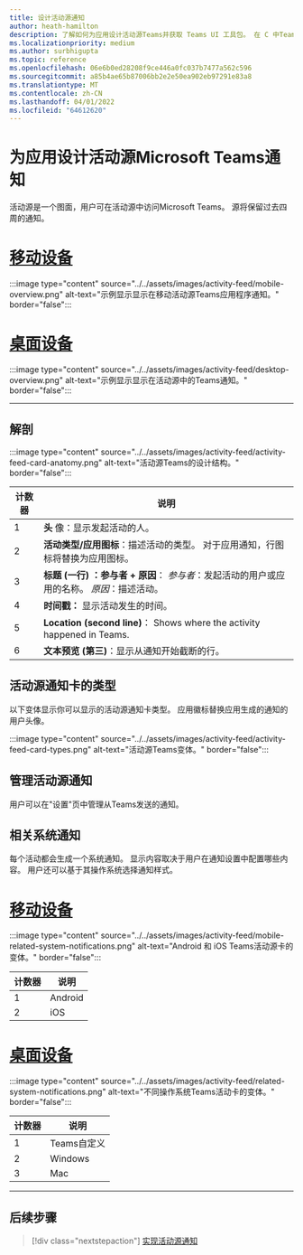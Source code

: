 ```yaml
---
title: 设计活动源通知
author: heath-hamilton
description: 了解如何为应用设计活动源Teams并获取 Teams UI 工具包。 在 C 中Teams频道Visual Studio通知#
ms.localizationpriority: medium
ms.author: surbhigupta
ms.topic: reference
ms.openlocfilehash: 06e6b0ed28208f9ce446a0fc037b7477a562c596
ms.sourcegitcommit: a85b4ae65b87006bb2e2e50ea902eb97291e83a8
ms.translationtype: MT
ms.contentlocale: zh-CN
ms.lasthandoff: 04/01/2022
ms.locfileid: "64612620"
---
```

# <a name="designing-activity-feed-notifications-for-your-microsoft-teams-app"></a>为应用设计活动源Microsoft Teams通知

活动源是一个图面，用户可在活动源中访问Microsoft Teams。 源将保留过去四周的通知。

# <a name="mobile"></a>[移动设备](#tab/mobile)

:::image type="content" source="../../assets/images/activity-feed/mobile-overview.png" alt-text="示例显示显示在移动活动源Teams应用程序通知。" border="false":::

# <a name="desktop"></a>[桌面设备](#tab/desktop)

:::image type="content" source="../../assets/images/activity-feed/desktop-overview.png" alt-text="示例显示显示在活动源中的Teams通知。" border="false":::

---

## <a name="anatomy"></a>解剖

:::image type="content" source="../../assets/images/activity-feed/activity-feed-card-anatomy.png" alt-text="活动源Teams的设计结构。" border="false":::

|计数器|说明|
|----------|-----------|
|1|**头** 像：显示发起活动的人。|
|2|**活动类型/应用图标**：描述活动的类型。 对于应用通知，行图标将替换为应用图标。|
|3|**标题 (一行) ：参与者 + 原因**： *参与者*：发起活动的用户或应用的名称。 *原因*：描述活动。|
|4|**时间戳：** 显示活动发生的时间。|
|5|**Location (second line)**： Shows where the activity happened in Teams.|
|6 |**文本预览 (第三)**：显示从通知开始截断的行。|

## <a name="types-of-activity-feed-notification-cards"></a>活动源通知卡的类型

以下变体显示你可以显示的活动源通知卡类型。 应用徽标替换应用生成的通知的用户头像。

:::image type="content" source="../../assets/images/activity-feed/activity-feed-card-types.png" alt-text="活动源Teams变体。" border="false":::

## <a name="manage-activity-feed-notifications"></a>管理活动源通知

用户可以在"设置"页中管理从Teams发送的通知。

## <a name="related-system-notifications"></a>相关系统通知

每个活动都会生成一个系统通知。 显示内容取决于用户在通知设置中配置哪些内容。 用户还可以基于其操作系统选择通知样式。

# <a name="mobile"></a>[移动设备](#tab/mobile)

:::image type="content" source="../../assets/images/activity-feed/mobile-related-system-notifications.png" alt-text="Android 和 iOS Teams活动源卡的变体。" border="false":::

|计数器|说明|
|----------|-----------|
|1|Android|
|2|iOS|

# <a name="desktop"></a>[桌面设备](#tab/desktop)

:::image type="content" source="../../assets/images/activity-feed/related-system-notifications.png" alt-text="不同操作系统Teams活动卡的变体。" border="false":::

|计数器|说明|
|----------|-----------|
|1|Teams自定义|
|2|Windows|
|3|Mac|

---

## <a name="next-step"></a>后续步骤

> [!div class="nextstepaction"]
> [实现活动源通知](/graph/teams-send-activityfeednotifications)
